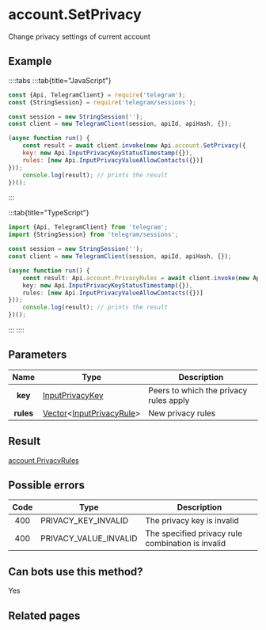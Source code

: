 # account.SetPrivacy

Change privacy settings of current account



## Example

::::tabs
:::tab{title="JavaScript"}
```js
const {Api, TelegramClient} = require('telegram');
const {StringSession} = require('telegram/sessions');

const session = new StringSession('');
const client = new TelegramClient(session, apiId, apiHash, {});

(async function run() {
    const result = await client.invoke(new Api.account.SetPrivacy({
    key: new Api.InputPrivacyKeyStatusTimestamp({}),
    rules: [new Api.InputPrivacyValueAllowContacts({})]
}));
    console.log(result); // prints the result
})();
```
:::

:::tab{title="TypeScript"}
```ts
import {Api, TelegramClient} from 'telegram';
import {StringSession} from 'telegram/sessions';

const session = new StringSession('');
const client = new TelegramClient(session, apiId, apiHash, {});

(async function run() {
    const result: Api.account.PrivacyRules = await client.invoke(new Api.account.SetPrivacy({
    key: new Api.InputPrivacyKeyStatusTimestamp({}),
    rules: [new Api.InputPrivacyValueAllowContacts({})]
}));
    console.log(result); // prints the result
})();
```
:::
::::



## Parameters

| Name | Type | Description |
| :--: | ---- | ----------- |
| **key** | [InputPrivacyKey](https://core.telegram.org/type/InputPrivacyKey) | Peers to which the privacy rules apply 
| **rules** | [Vector](https://core.telegram.org/type/Vector%20t)<[InputPrivacyRule](https://core.telegram.org/type/InputPrivacyRule)> | New privacy rules 


## Result

[account.PrivacyRules](https://core.telegram.org/type/account.PrivacyRules)



## Possible errors

| Code | Type | Description |
| :--: | ---- | ----------- |
| 400 | PRIVACY\_KEY\_INVALID | The privacy key is invalid 
| 400 | PRIVACY\_VALUE\_INVALID | The specified privacy rule combination is invalid 


## Can bots use this method?

Yes

## Related pages



